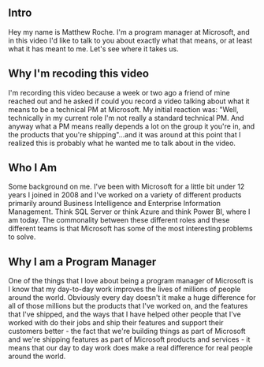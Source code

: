 ## Intro
Hey my name is Matthew Roche. I'm a program manager at Microsoft, and in this video I'd like to talk to you about exactly what that means, or at least what it has meant to me. Let's see where it takes us.

## Why I'm recoding this video
I'm recording this video because a week or two ago a friend of mine reached out and he asked if could you record a video talking about what it means to be a technical PM at Microsoft. My initial reaction was: "Well, technically in my current role I'm not really a standard technical PM. And anyway what a PM means
really depends a lot on the group it you're in, and the products that you're shipping"...and it was around at this point that I realized this is probably what he wanted me to talk about in the video.

## Who I Am
Some background on me. I've been with Microsoft for a little bit under 12 years I joined in 2008 and I've worked on a variety of different products primarily around Business Intelligence and Enterprise Information Management. Think SQL Server or think Azure and think Power BI, where I am today. The commonality between these different roles and these different teams is that Microsoft has some of the most interesting problems to solve.

## Why I am a Program Manager
One of the things that I love about being a program manager of Microsoft is I know that my day-to-day work improves the lives of millions of people around the world. Obviously every day doesn't it make a huge difference for all of those millions but the products that I've worked on, and the features that I've shipped, and the ways that I have helped other people that I've worked with do their jobs and ship their features and support their customers better - the fact that we're building things as part of Microsoft and we're shipping features as part of Microsoft products and services - it means that our day to day work does make a real difference for real people around the world.
